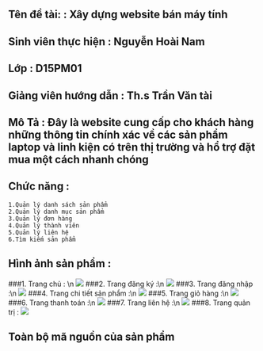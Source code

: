 ## Tên đề tài:  : Xây dựng website bán máy tính
## Sinh viên thực hiện : Nguyễn Hoài Nam
## Lớp : D15PM01
## Giảng viên hướng dẫn : Th.s Trần Văn tài
## Mô Tả : Đây là website cung cấp cho khách hàng những thông tin chính xác về các sản phẩm laptop và linh kiện có trên thị trường và hổ trợ đặt mua một cách nhanh chóng
## Chức năng : 
```
1.Quản lý danh sách sản phẩm
2.Quản lý danh mục sản phẩm
3.Quản lý đơn hàng
4.Quản lý thành viên
5.Quản lý liên hệ
6.Tìm kiếm sản phẩm
```
## Hình ảnh sản phẩm :
###1. Trang chủ : \n <img src="https://i.imgur.com/XVM63s1.png">
###2. Trang đăng ký :\n <img src="https://i.imgur.com/5PHlgcU.png">
###3. Trang đăng nhập :\n <img src="https://i.imgur.com/NIwp6PG.png">
###4. Trang chi tiết sản phẩm :\n <img src="https://i.imgur.com/ZkIahKM.png">
###5. Trang giỏ hàng :\n <img src="https://i.imgur.com/9d9NA68.png">
###6. Trang thanh toán :\n <img src="https://i.imgur.com/FLQeyla.png">
###7. Trang liên hệ :\n <img src="https://i.imgur.com/GvchUao.png">
###8. Trang quản trị : <img src="https://i.imgur.com/fwpE1Jg.png">

## Toàn bộ mã nguồn của sản phẩm